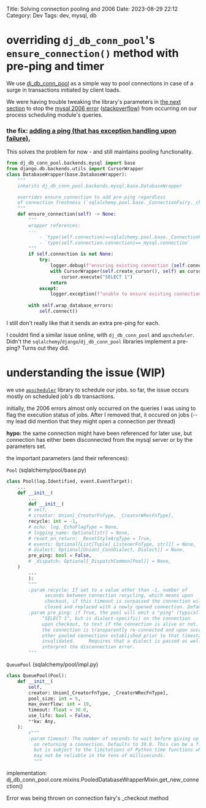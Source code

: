 Title: Solving connection pooling and 2006
Date: 2023-08-29 22:12
Category: Dev
Tags: dev, mysql, db

# overriding `dj_db_conn_pool`'s `ensure_connection()` method with pre-ping and timer

We use [dj_db_conn_pool](https://pypi.org/project/django-db-connection-pool/) as a simple way to pool connections in case of a surge in transactions initiated by client loads.

We were having trouble tweaking the library's parameters in [the next section](#understanding-the-issue) to stop the [mysql 2006 error](https://dev.mysql.com/doc/refman/8.0/en/gone-away.html) ([stackoverflow](https://stackoverflow.com/questions/26958592/django-after-upgrade-mysql-server-has-gone-away)) from occurring on our process scheduling module's queries.


### the fix: [adding a ping (that has exception handling upon failure).](https://aber.sh/articles/Django-automatic-reconnect/)
This solves the problem for now - and still maintains pooling functionality.
<!-- add logs to show still works -->

```py
from dj_db_conn_pool.backends.mysql import base
from django.db.backends.utils import CursorWrapper
class DatabaseWrapper(base.DatabaseWrapper):
    """
    inherits dj_db_conn_pool.backends.mysql.base.DatabaseWrapper

    overrides ensure_connection to add pre-ping regardless
    of connection freshness (`sqlalchemy.pool.base._ConnectionFairy._checkout` function)
    """
    def ensure_connection(self) -> None:
        """
        wrapper references:
        ---
            - `type(self.connection)==sqlalchemy.pool.base._ConnectionFairy`
            - `type(self.connection.connection)==_mysql.connection`
        """
        if self.connection is not None:
            try:
                logger.debug(f"ensuring existing connection {self.connection.connection} with pre-ping.")
                with CursorWrapper(self.create_cursor(), self) as cursor:
                    cursor.execute("SELECT 1")
                return
            except:
                logger.exception(f"unable to ensure existing connection {self.connection.connection}, creating new.")
        
        with self.wrap_database_errors:
            self.connect()
```
I still don't really like that it sends an extra pre-ping for each.

I couldnt find a similar issue online, with `dj_db_conn_pool` and `apscheduler`. 
Didn't the `sqlalchemy`/`django`/`dj_db_conn_pool` libraries implement a pre-ping? Turns out they did.

# understanding the issue (WIP)
we use [`apscheduler`](https://apscheduler.readthedocs.io/en/3.x/) library to schedule our jobs. so far, the issue occurs mostly on scheduled job's db transactions.

initially, the 2006 errors almost only occurred on the queries I was using to flag the execution status of jobs. After I removed that, it occured on jobs (-- my lead did mention that they might open a connection per thread)

**hypo:**
the same connection might have been referenced for later use, but connection has either been disconnected from the mysql server or by the parameters set.

the important parameters (and their references):

`Pool` (sqlalchemy/pool/base.py)
```python
class Pool(log.Identified, event.EventTarget):
    ...
    def __init__(
        ...
        def __init__(
        # self,
        # creator: Union[_CreatorFnType, _CreatorWRecFnType],
        recycle: int = -1,
        # echo: log._EchoFlagType = None,
        # logging_name: Optional[str] = None,
        # reset_on_return: _ResetStyleArgType = True,
        # events: Optional[List[Tuple[_ListenerFnType, str]]] = None,
        # dialect: Optional[Union[_ConnDialect, Dialect]] = None,
        pre_ping: bool = False,
        # _dispatch: Optional[_DispatchCommon[Pool]] = None,
    )
        ...
        ):
        """
        :param recycle: If set to a value other than -1, number of
              seconds between connection recycling, which means upon
              checkout, if this timeout is surpassed the connection will be
              closed and replaced with a newly opened connection. Defaults to -1.
        :param pre_ping: if True, the pool will emit a "ping" (typically
             "SELECT 1", but is dialect-specific) on the connection
             upon checkout, to test if the connection is alive or not.   If not,
             the connection is transparently re-connected and upon success, all
             other pooled connections established prior to that timestamp are
             invalidated.     Requires that a dialect is passed as well to
             interpret the disconnection error.
        """
```


`QueuePool` (sqlalchemy/pool/impl.py)
```python
class QueuePool(Pool):
    def __init__(
        self,
        creator: Union[_CreatorFnType, _CreatorWRecFnType],
        pool_size: int = 5,
        max_overflow: int = 10,
        timeout: float = 30.0,
        use_lifo: bool = False,
        **kw: Any,
    ):
        r"""
        :param timeout: The number of seconds to wait before giving up
          on returning a connection. Defaults to 30.0. This can be a float
          but is subject to the limitations of Python time functions which
          may not be reliable in the tens of milliseconds.
          """
```

implementation: dj_db_conn_pool.core.mixins.PooledDatabaseWrapperMixin.get_new_connection()

Error was being thrown on connection fairy's _checkout method

